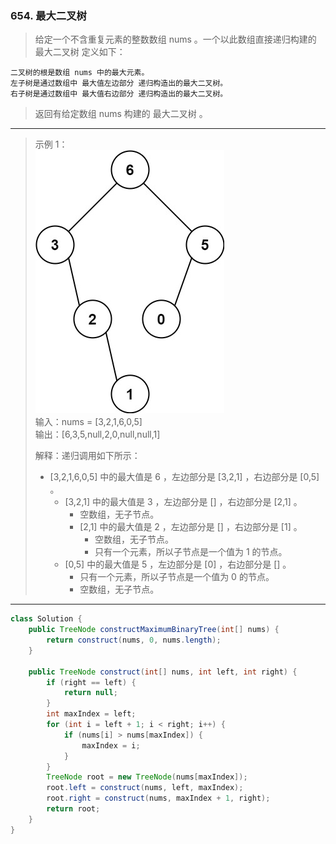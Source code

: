 ### 654. 最大二叉树

>给定一个不含重复元素的整数数组 nums 。一个以此数组直接递归构建的 最大二叉树 定义如下：

    二叉树的根是数组 nums 中的最大元素。
    左子树是通过数组中 最大值左边部分 递归构造出的最大二叉树。
    右子树是通过数组中 最大值右边部分 递归构造出的最大二叉树。

>返回有给定数组 nums 构建的 最大二叉树 。
***
>示例 1：  
>![示例1](tree1.jpg)  
>输入：nums = [3,2,1,6,0,5]  
>输出：[6,3,5,null,2,0,null,null,1]  
>
>解释：递归调用如下所示：  
>- [3,2,1,6,0,5] 中的最大值是 6 ，左边部分是 [3,2,1] ，右边部分是 [0,5] 。  
>    - [3,2,1] 中的最大值是 3 ，左边部分是 [] ，右边部分是 [2,1] 。  
>        - 空数组，无子节点。  
>        - [2,1] 中的最大值是 2 ，左边部分是 [] ，右边部分是 [1] 。  
>            - 空数组，无子节点。  
>            - 只有一个元素，所以子节点是一个值为 1 的节点。  
>    - [0,5] 中的最大值是 5 ，左边部分是 [0] ，右边部分是 [] 。  
>        - 只有一个元素，所以子节点是一个值为 0 的节点。  
>        - 空数组，无子节点。  
***
```java
class Solution {
    public TreeNode constructMaximumBinaryTree(int[] nums) {
        return construct(nums, 0, nums.length);
    }

    public TreeNode construct(int[] nums, int left, int right) {
        if (right == left) {
            return null;
        }
        int maxIndex = left;
        for (int i = left + 1; i < right; i++) {
            if (nums[i] > nums[maxIndex]) {
                maxIndex = i;
            }
        }
        TreeNode root = new TreeNode(nums[maxIndex]);
        root.left = construct(nums, left, maxIndex);
        root.right = construct(nums, maxIndex + 1, right);
        return root;
    }
}
```
